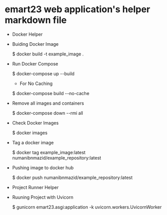 # emart23 web application's helper markdown file

* Docker Helper

- Buiding Docker Image

    $ docker build -t example_image .

- Run Docker Compose

    $ docker-compose up --build

    * For No Caching

    $ docker-compose build --no-cache

- Remove all images and containers

    $ docker-compose down --rmi all

- Check Docker Images

    $ docker images

- Tag a docker image

    $ docker tag example_image:latest numanibnmazid/example_repository:latest

- Pushing image to docker hub

    $ docker push numanibnmazid/example_repository:latest

* Project Runner Helper

- Ruuning Project with Uvicorn

    $ gunicorn emart23.asgi:application -k uvicorn.workers.UvicornWorker